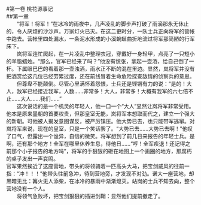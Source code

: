 #第一卷 桃花源事记
<br>##第一章
<br>&emsp;&emsp;“将军！将军！”在冰冷的雨夜中，几声凌乱的脚步声打破了雨滴那永无休止的，令人厌烦的沙沙声。万家灯火已灭。在这二更时分，一队士兵正向将军的营帐中跑去。营帐里四处漏水，一条泥水形成的小溪蜿蜒曲折地流过将军那简陋的行军床下。
<br>&emsp;&emsp;岚将军连忙爬起，在一片凌乱中整理衣冠，穿戴好一身轻甲，点亮了一只短小的羊脂蜡烛。“那么，官军已经来了吗？”他没有慌张，拿起一壶酒，给自己倒了一杯。下属眼巴巴的看着那一壶浊酒，雨水正不断的混在里边。显然，岚将军并没有把酒赏给这几位已经劳累过度，还在前线冒着生命危险探查敌情的侦察兵的意思。
<br>&emsp;&emsp;但尊卑不能颠倒。尽管心里满怀着怨恨，士兵还是铿锵有力的说：“是的！大人，敌军已经接近我军，人数……非常多！大人，非常多！大概有我军的六七倍不止……大人……我们……”
<br>&emsp;&emsp;这次说话的是一个机灵的年轻人，他一口一个“大人”显然让岚将军非常受用。他本是原来墨朝的首要权贵，但那皇室无能，岚将军本想取而代之，建立一个强大的新朝。可他被人揭发意图谋反，被严厉镇压。他大势已去，也只能带军逃窜。对岚将军来说，现在的皇室，只是一个笑话罢了。“大势已去……大势已去啊！”他叹了口气，但露出一个诡异，自信的微笑。将军想到了前几日来报告的年轻士兵。是啊，还有那个地方！全军在哪里休养生息，待他日……“哼！全军疾退！还记得之前那个小子报告的地方吗”，将军的手狠狠的砸在地图上一个画圈的地方，那腐朽的桌子发出一声哀鸣。
<br>  官军果然挨近了这座营地，带头的将领骑着一匹高头大马，把宝剑威风的往前一指：“冲！！！”他带头往前急冲，待到营地旁，才发现不对劲。诺大一座营地，却黑暗无比：篝火无人添柴，在冰冷的暴雨中渐渐熄灭。站岗的士兵不知去向，整个营地没有一个人。
<br>&emsp;&emsp;将领气急败坏，把宝剑狠狠的插进剑鞘：显然他们提前撤走了。
